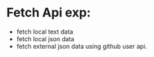 # Fetch Api exp:
  * fetch local text data
  * fetch local json data
  * fetch external json data using github user api.